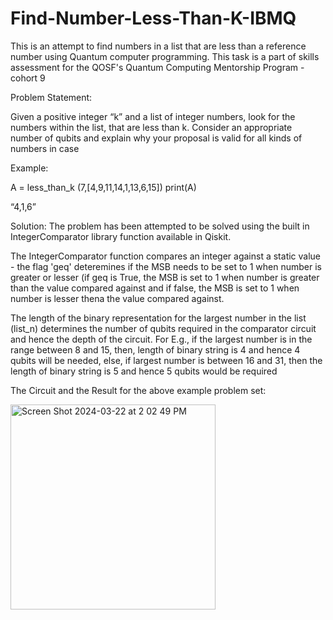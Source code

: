 # Find-Number-Less-Than-K-IBMQ
This is an attempt to find numbers in a list that are less than a reference number using Quantum computer programming.
This task is a part of skills assessment for the QOSF's Quantum Computing Mentorship Program - cohort 9

Problem Statement:

Given a positive integer “k” and a list of integer numbers, look for the numbers within the list, that are less than k. Consider an appropriate number of qubits and explain why your proposal is valid for all kinds of numbers in case 

Example:

A = less_than_k (7,[4,9,11,14,1,13,6,15])
print(A)

“4,1,6”

Solution:
The problem has been attempted to be solved using the built in IntegerComparator library function available in Qiskit. 

The IntegerComparator function compares an integer against a static value - the flag 'geq' deteremines if the MSB needs to be set to 1 
when number is greater or lesser (if geq is True, the MSB is set to 1 when number is greater than the value compared against and if false, the MSB is set to 1 when number is lesser thena the value compared against.

The length of the binary representation for the largest number in the list (list_n) determines the number of qubits required in the comparator circuit and hence the depth of the circuit.
For E.g., if the largest number is in the range between 8 and 15, then, length of binary string is 4 and hence 4 qubits will be needed, else, if largest number is between 16 and 31, then the length of binary string is 5 and hence 5 qubits would be required

The Circuit and the Result for the above example problem set:

<img width="328" alt="Screen Shot 2024-03-22 at 2 02 49 PM" src="https://github.com/sbopanna/Find-Number-Less-Than-K-IBMQ/assets/29610175/1dabcac2-cf88-4e63-ae59-313ebe35f436">
